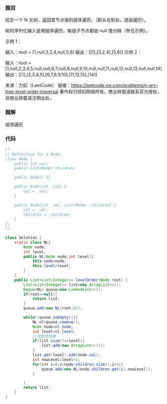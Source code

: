 ### 题目

给定一个 N 叉树，返回其节点值的层序遍历。（即从左到右，逐层遍历）。

树的序列化输入是用层序遍历，每组子节点都由 null 值分隔（参见示例）。

 

示例 1：



输入：root = [1,null,3,2,4,null,5,6]
输出：[[1],[3,2,4],[5,6]]
示例 2：



输入：root = [1,null,2,3,4,5,null,null,6,7,null,8,null,9,10,null,null,11,null,12,null,13,null,null,14]
输出：[[1],[2,3,4,5],[6,7,8,9,10],[11,12,13],[14]]

来源：力扣（LeetCode）
链接：https://leetcode-cn.com/problems/n-ary-tree-level-order-traversal
著作权归领扣网络所有。商业转载请联系官方授权，非商业转载请注明出处。

### 题解

层序遍历

### 代码

```java
/*
// Definition for a Node.
class Node {
    public int val;
    public List<Node> children;

    public Node() {}

    public Node(int _val) {
        val = _val;
    }

    public Node(int _val, List<Node> _children) {
        val = _val;
        children = _children;
    }
};
*/

class Solution {
    static class NL{
        Node node;
        int level;
        public NL(Node node,int level){
            this.node=node;
            this.level=level;
        }
    }
    public List<List<Integer>> levelOrder(Node root) {
        List<List<Integer>> list=new ArrayList<>();
        Deque<NL> queue=new LinkedList<>();
        if(root==null){
            return list;
        }
        queue.add(new NL(root,0));

        while(!queue.isEmpty()){
            NL nl=queue.remove();
            Node node=nl.node;
            int level=nl.level;
            //添加空链表
            if(list.size()==level){
                list.add(new ArrayList<>());
            }
            list.get(level).add(node.val);
            int newLevel=level+1;
            for(int i=0;i<node.children.size();i++){
                queue.add(new NL(node.children.get(i),newLevel));
            }

        }
        return list;
    }
}
```

